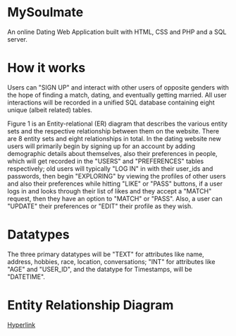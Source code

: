 # MySoulmate
An online Dating Web Application built with HTML, CSS and PHP and a SQL server.
# How it works
Users can "SIGN UP" and interact with other users of opposite genders with the hope of finding a match, dating, and eventually getting married. 
All user interactions will be recorded in a unified SQL database containing eight unique (albeit related) tables. 

Figure 1 is an Entity-relational (ER) diagram that describes the various entity sets and the respective relationship between them on the website. There are 8 entity sets and eight relationships in total. In the dating website new users will primarily begin by signing up for an account by adding demographic details about themselves, also their preferences in people, which will get recorded in the "USERS" and "PREFERENCES" tables respectively; old users will typically "LOG IN" in with their user_ids and passwords, then begin "EXPLORING" by viewing the profiles of other users and also their preferences while hitting "LIKE" or "PASS" buttons, if a user logs in and looks through their list of likes and they accept a "MATCH" request, then they have an option to "MATCH" or "PASS". Also, a user can "UPDATE" their preferences or "EDIT" their profile as they wish. 
# Datatypes
The three primary datatypes will be "TEXT" for attributes like name, address, hobbies, race, location, conversations; "INT" for attributes like "AGE" and "USER_ID", and the datatype for Timestamps, will be "DATETIME".
# Entity Relationship Diagram
[Hyperlink](ER_model.png)
